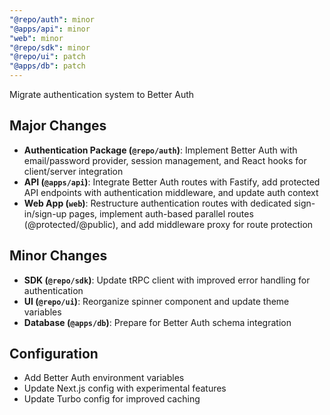```yaml
---
"@repo/auth": minor
"@apps/api": minor
"web": minor
"@repo/sdk": minor
"@repo/ui": patch
"@apps/db": patch
---
```


Migrate authentication system to Better Auth

## Major Changes

- **Authentication Package (`@repo/auth`)**: Implement Better Auth with email/password provider, session management, and React hooks for client/server integration
- **API (`@apps/api`)**: Integrate Better Auth routes with Fastify, add protected API endpoints with authentication middleware, and update auth context
- **Web App (`web`)**: Restructure authentication routes with dedicated sign-in/sign-up pages, implement auth-based parallel routes (@protected/@public), and add middleware proxy for route protection

## Minor Changes

- **SDK (`@repo/sdk`)**: Update tRPC client with improved error handling for authentication
- **UI (`@repo/ui`)**: Reorganize spinner component and update theme variables
- **Database (`@apps/db`)**: Prepare for Better Auth schema integration

## Configuration

- Add Better Auth environment variables
- Update Next.js config with experimental features
- Update Turbo config for improved caching
